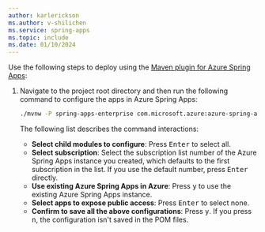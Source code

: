```yaml
---
author: karlerickson
ms.author: v-shilichen
ms.service: spring-apps
ms.topic: include
ms.date: 01/10/2024
---
```


<!--
Use the following line at the end of the heading Prerequisites, with blank lines before and after. App deployments with Spring Apps Maven plugin.

[!INCLUDE [microservice-spring-apps-maven-plugin](includes/quickstart-deploy-microservice-apps/microservice-spring-apps-maven-plugin.md)]
-->

Use the following steps to deploy using the [Maven plugin for Azure Spring Apps](https://github.com/microsoft/azure-maven-plugins/wiki/Azure-Spring-Apps):

1. Navigate to the project root directory and then run the following command to configure the apps in Azure Spring Apps:

   ```bash
   ./mvnw -P spring-apps-enterprise com.microsoft.azure:azure-spring-apps-maven-plugin:1.19.0:config
   ```

   The following list describes the command interactions:

   - **Select child modules to configure**: Press <kbd>Enter</kbd> to select all.
   - **Select subscription**: Select the subscription list number of the Azure Spring Apps instance you created, which defaults to the first subscription in the list. If you use the default number, press <kbd>Enter</kbd> directly.
   - **Use existing Azure Spring Apps in Azure**: Press <kbd>y</kbd> to use the existing Azure Spring Apps instance.
   - **Select apps to expose public access**: Press <kbd>Enter</kbd> to select none.
   - **Confirm to save all the above configurations**: Press <kbd>y</kbd>. If you press <kbd>n</kbd>, the configuration isn't saved in the POM files.
